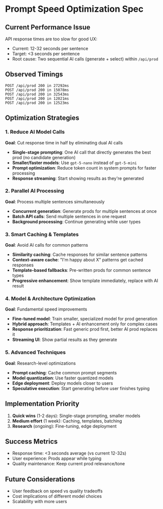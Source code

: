 # Prompt Speed Optimization Spec

## Current Performance Issue

API response times are too slow for good UX:

- Current: 12-32 seconds per sentence
- Target: <3 seconds per sentence
- Root cause: Two sequential AI calls (generate + select) within `/api/prod`

## Observed Timings

```
POST /api/prod 200 in 27292ms
POST /api/prod 200 in 15078ms
POST /api/prod 200 in 32543ms
POST /api/prod 200 in 12021ms
POST /api/prod 200 in 12523ms
```

## Optimization Strategies

### 1. Reduce AI Model Calls

**Goal**: Cut response time in half by eliminating dual AI calls

- **Single-stage prompting**: One AI call that directly generates the best prod (no candidate generation)
- **Smaller/faster models**: Use `gpt-5-nano` instead of `gpt-5-mini`
- **Prompt optimization**: Reduce token count in system prompts for faster processing
- **Response streaming**: Start showing results as they're generated

### 2. Parallel AI Processing

**Goal**: Process multiple sentences simultaneously

- **Concurrent generation**: Generate prods for multiple sentences at once
- **Batch API calls**: Send multiple sentences in one request
- **Background processing**: Continue generating while user types

### 3. Smart Caching & Templates

**Goal**: Avoid AI calls for common patterns

- **Similarity caching**: Cache responses for similar sentence patterns
- **Context-aware cache**: "I'm happy about X" patterns get cached responses
- **Template-based fallbacks**: Pre-written prods for common sentence types
- **Progressive enhancement**: Show template immediately, replace with AI result

### 4. Model & Architecture Optimization

**Goal**: Fundamental speed improvements

- **Fine-tuned model**: Train smaller, specialized model for prod generation
- **Hybrid approach**: Templates + AI enhancement only for complex cases
- **Response prioritization**: Fast generic prod first, better AI prod replaces it
- **Streaming UI**: Show partial results as they generate

### 5. Advanced Techniques

**Goal**: Research-level optimizations

- **Prompt caching**: Cache common prompt segments
- **Model quantization**: Use faster quantized models
- **Edge deployment**: Deploy models closer to users
- **Speculative execution**: Start generating before user finishes typing

## Implementation Priority

1. **Quick wins** (1-2 days): Single-stage prompting, smaller models
2. **Medium effort** (1 week): Caching, templates, batching
3. **Research** (ongoing): Fine-tuning, edge deployment

## Success Metrics

- Response time: <3 seconds average (vs current 12-32s)
- User experience: Prods appear while typing
- Quality maintenance: Keep current prod relevance/tone

## Future Considerations

- User feedback on speed vs quality tradeoffs
- Cost implications of different model choices
- Scalability with more users
